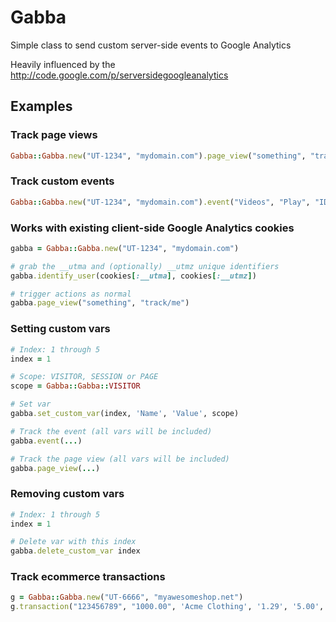 # Gabba

Simple class to send custom server-side events to Google Analytics

Heavily influenced by the http://code.google.com/p/serversidegoogleanalytics

## Examples

### Track page views

```ruby
Gabba::Gabba.new("UT-1234", "mydomain.com").page_view("something", "track/me")
```

### Track custom events

```ruby
Gabba::Gabba.new("UT-1234", "mydomain.com").event("Videos", "Play", "ID", "123", true)
```

### Works with existing client-side Google Analytics cookies

```ruby
gabba = Gabba::Gabba.new("UT-1234", "mydomain.com")

# grab the __utma and (optionally) __utmz unique identifiers
gabba.identify_user(cookies[:__utma], cookies[:__utmz])

# trigger actions as normal
gabba.page_view("something", "track/me")
```

### Setting custom vars

```ruby
# Index: 1 through 5
index = 1

# Scope: VISITOR, SESSION or PAGE
scope = Gabba::Gabba::VISITOR

# Set var
gabba.set_custom_var(index, 'Name', 'Value', scope)

# Track the event (all vars will be included)
gabba.event(...)

# Track the page view (all vars will be included)
gabba.page_view(...)
```

### Removing custom vars

```ruby
# Index: 1 through 5
index = 1

# Delete var with this index
gabba.delete_custom_var index
```

### Track ecommerce transactions

```ruby
g = Gabba::Gabba.new("UT-6666", "myawesomeshop.net")
g.transaction("123456789", "1000.00", 'Acme Clothing', '1.29', '5.00', 'Los Angeles', 'California', 'USA')
```
